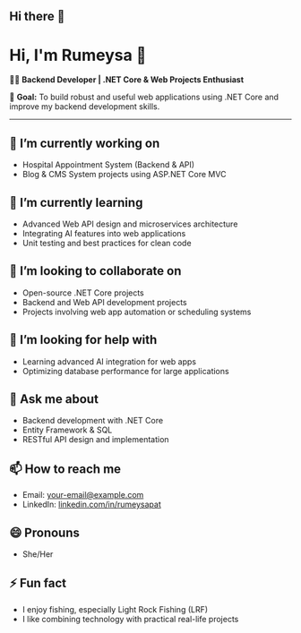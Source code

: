 ## Hi there 👋

<!--
**Rumeysapat/rumeysapat** is a ✨ _special_ ✨ repository because its `README.md` (this file) appears on your GitHub profile.
-->

# Hi, I'm Rumeysa 👋

👩‍💻 **Backend Developer | .NET Core & Web Projects Enthusiast**  

🎯 **Goal:** To build robust and useful web applications using .NET Core and improve my backend development skills.

---

## 🔭 I’m currently working on
- Hospital Appointment System (Backend & API)  
- Blog & CMS System projects using ASP.NET Core MVC  

## 🌱 I’m currently learning
- Advanced Web API design and microservices architecture  
- Integrating AI features into web applications  
- Unit testing and best practices for clean code  

## 👯 I’m looking to collaborate on
- Open-source .NET Core projects  
- Backend and Web API development projects  
- Projects involving web app automation or scheduling systems  

## 🤔 I’m looking for help with
- Learning advanced AI integration for web apps  
- Optimizing database performance for large applications  

## 💬 Ask me about
- Backend development with .NET Core  
- Entity Framework & SQL  
- RESTful API design and implementation  

## 📫 How to reach me
- Email: your-email@example.com  
- LinkedIn: [linkedin.com/in/rumeysapat](https://www.linkedin.com/in/rumeysapat)  

## 😄 Pronouns
- She/Her  

## ⚡ Fun fact
- I enjoy fishing, especially Light Rock Fishing (LRF)  
- I like combining technology with practical real-life projects
